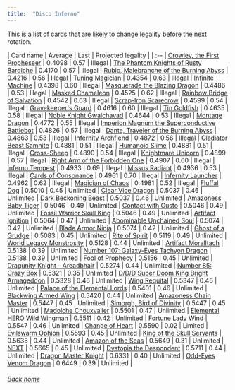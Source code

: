 ```yaml
---
title:  "Disco Inferno"
---
```


This is a list of cards that are likely to change legality before the next rotation.

| Card name | Average | Last | Projected legality |
| :-- |
[Crowley, the First Propheseer](https://db.ygoprodeck.com/card/?search=Crowley,%20the%20First%20Propheseer) | 0.4098 | 0.57 | Illegal |
[The Phantom Knights of Rusty Bardiche](https://db.ygoprodeck.com/card/?search=The%20Phantom%20Knights%20of%20Rusty%20Bardiche) | 0.4170 | 0.57 | Illegal |
[Rubic, Malebranche of the Burning Abyss](https://db.ygoprodeck.com/card/?search=Rubic,%20Malebranche%20of%20the%20Burning%20Abyss) | 0.4216 | 0.56 | Illegal |
[Tuning Magician](https://db.ygoprodeck.com/card/?search=Tuning%20Magician) | 0.4354 | 0.63 | Illegal |
[Infinite Machine](https://db.ygoprodeck.com/card/?search=Infinite%20Machine) | 0.4398 | 0.60 | Illegal |
[Masquerade the Blazing Dragon](https://db.ygoprodeck.com/card/?search=Masquerade%20the%20Blazing%20Dragon) | 0.4486 | 0.53 | Illegal |
[Masked Chameleon](https://db.ygoprodeck.com/card/?search=Masked%20Chameleon) | 0.4525 | 0.62 | Illegal |
[Rainbow Bridge of Salvation](https://db.ygoprodeck.com/card/?search=Rainbow%20Bridge%20of%20Salvation) | 0.4542 | 0.63 | Illegal |
[Scrap-Iron Scarecrow](https://db.ygoprodeck.com/card/?search=Scrap-Iron%20Scarecrow) | 0.4599 | 0.54 | Illegal |
[Gravekeeper's Guard](https://db.ygoprodeck.com/card/?search=Gravekeeper's%20Guard) | 0.4616 | 0.60 | Illegal |
[Tin Goldfish](https://db.ygoprodeck.com/card/?search=Tin%20Goldfish) | 0.4635 | 0.58 | Illegal |
[Noble Knight Gwalchavad](https://db.ygoprodeck.com/card/?search=Noble%20Knight%20Gwalchavad) | 0.4644 | 0.53 | Illegal |
[Montage Dragon](https://db.ygoprodeck.com/card/?search=Montage%20Dragon) | 0.4772 | 0.55 | Illegal |
[Imperion Magnum the Superconductive Battlebot](https://db.ygoprodeck.com/card/?search=Imperion%20Magnum%20the%20Superconductive%20Battlebot) | 0.4826 | 0.57 | Illegal |
[Dante, Traveler of the Burning Abyss](https://db.ygoprodeck.com/card/?search=Dante,%20Traveler%20of%20the%20Burning%20Abyss) | 0.4863 | 0.53 | Illegal |
[Infernity Archfiend](https://db.ygoprodeck.com/card/?search=Infernity%20Archfiend) | 0.4872 | 0.56 | Illegal |
[Gladiator Beast Samnite](https://db.ygoprodeck.com/card/?search=Gladiator%20Beast%20Samnite) | 0.4881 | 0.51 | Illegal |
[Humanoid Slime](https://db.ygoprodeck.com/card/?search=Humanoid%20Slime) | 0.4881 | 0.51 | Illegal |
[Cross-Sheep](https://db.ygoprodeck.com/card/?search=Cross-Sheep) | 0.4890 | 0.54 | Illegal |
[Knightmare Unicorn](https://db.ygoprodeck.com/card/?search=Knightmare%20Unicorn) | 0.4899 | 0.57 | Illegal |
[Right Arm of the Forbidden One](https://db.ygoprodeck.com/card/?search=Right%20Arm%20of%20the%20Forbidden%20One) | 0.4907 | 0.60 | Illegal |
[Inferno Tempest](https://db.ygoprodeck.com/card/?search=Inferno%20Tempest) | 0.4933 | 0.69 | Illegal |
[Missus Radiant](https://db.ygoprodeck.com/card/?search=Missus%20Radiant) | 0.4936 | 0.53 | Illegal |
[Cards of Consonance](https://db.ygoprodeck.com/card/?search=Cards%20of%20Consonance) | 0.4961 | 0.70 | Illegal |
[Infernity Launcher](https://db.ygoprodeck.com/card/?search=Infernity%20Launcher) | 0.4962 | 0.62 | Illegal |
[Magician of Chaos](https://db.ygoprodeck.com/card/?search=Magician%20of%20Chaos) | 0.4981 | 0.52 | Illegal |
[Fluffal Dog](https://db.ygoprodeck.com/card/?search=Fluffal%20Dog) | 0.5010 | 0.45 | Unlimited |
[Clear Vice Dragon](https://db.ygoprodeck.com/card/?search=Clear%20Vice%20Dragon) | 0.5037 | 0.46 | Unlimited |
[Dark Beckoning Beast](https://db.ygoprodeck.com/card/?search=Dark%20Beckoning%20Beast) | 0.5037 | 0.46 | Unlimited |
[Amazoness Baby Tiger](https://db.ygoprodeck.com/card/?search=Amazoness%20Baby%20Tiger) | 0.5046 | 0.49 | Unlimited |
[Contact with Gusto](https://db.ygoprodeck.com/card/?search=Contact%20with%20Gusto) | 0.5046 | 0.49 | Unlimited |
[Fossil Warrior Skull King](https://db.ygoprodeck.com/card/?search=Fossil%20Warrior%20Skull%20King) | 0.5046 | 0.49 | Unlimited |
[Artifact Ignition](https://db.ygoprodeck.com/card/?search=Artifact%20Ignition) | 0.5064 | 0.47 | Unlimited |
[Abominable Unchained Soul](https://db.ygoprodeck.com/card/?search=Abominable%20Unchained%20Soul) | 0.5074 | 0.42 | Unlimited |
[Blade Armor Ninja](https://db.ygoprodeck.com/card/?search=Blade%20Armor%20Ninja) | 0.5074 | 0.42 | Unlimited |
[Ghost of a Grudge](https://db.ygoprodeck.com/card/?search=Ghost%20of%20a%20Grudge) | 0.5083 | 0.45 | Unlimited |
[Rite of Spirit](https://db.ygoprodeck.com/card/?search=Rite%20of%20Spirit) | 0.5119 | 0.49 | Unlimited |
[World Legacy Monstrosity](https://db.ygoprodeck.com/card/?search=World%20Legacy%20Monstrosity) | 0.5128 | 0.44 | Unlimited |
[Artifact Moralltach](https://db.ygoprodeck.com/card/?search=Artifact%20Moralltach) | 0.5138 | 0.39 | Unlimited |
[Number 107: Galaxy-Eyes Tachyon Dragon](https://db.ygoprodeck.com/card/?search=Number%20107:%20Galaxy-Eyes%20Tachyon%20Dragon) | 0.5138 | 0.39 | Unlimited |
[Fool of Prophecy](https://db.ygoprodeck.com/card/?search=Fool%20of%20Prophecy) | 0.5156 | 0.45 | Unlimited |
[Dragunity Knight - Areadbhair](https://db.ygoprodeck.com/card/?search=Dragunity%20Knight%20-%20Areadbhair) | 0.5274 | 0.44 | Unlimited |
[Number 85: Crazy Box](https://db.ygoprodeck.com/card/?search=Number%2085:%20Crazy%20Box) | 0.5321 | 0.35 | Unlimited |
[D/D/D Super Doom King Bright Armageddon](https://db.ygoprodeck.com/card/?search=D/D/D%20Super%20Doom%20King%20Bright%20Armageddon) | 0.5328 | 0.46 | Unlimited |
[Wing Requital](https://db.ygoprodeck.com/card/?search=Wing%20Requital) | 0.5347 | 0.46 | Unlimited |
[Palace of the Elemental Lords](https://db.ygoprodeck.com/card/?search=Palace%20of%20the%20Elemental%20Lords) | 0.5401 | 0.46 | Unlimited |
[Blackwing Armed Wing](https://db.ygoprodeck.com/card/?search=Blackwing%20Armed%20Wing) | 0.5420 | 0.44 | Unlimited |
[Amazoness Chain Master](https://db.ygoprodeck.com/card/?search=Amazoness%20Chain%20Master) | 0.5447 | 0.45 | Unlimited |
[Simorgh, Bird of Divinity](https://db.ygoprodeck.com/card/?search=Simorgh,%20Bird%20of%20Divinity) | 0.5447 | 0.45 | Unlimited |
[Madolche Chouxvalier](https://db.ygoprodeck.com/card/?search=Madolche%20Chouxvalier) | 0.5501 | 0.47 | Unlimited |
[Elemental HERO Wild Wingman](https://db.ygoprodeck.com/card/?search=Elemental%20HERO%20Wild%20Wingman) | 0.5511 | 0.42 | Unlimited |
[Fortune Lady Wind](https://db.ygoprodeck.com/card/?search=Fortune%20Lady%20Wind) | 0.5547 | 0.46 | Unlimited |
[Change of Heart](https://db.ygoprodeck.com/card/?search=Change%20of%20Heart) | 0.5590 | 0.02 | Limited |
[Evilswarm Ophion](https://db.ygoprodeck.com/card/?search=Evilswarm%20Ophion) | 0.5593 | 0.45 | Unlimited |
[King of the Skull Servants](https://db.ygoprodeck.com/card/?search=King%20of%20the%20Skull%20Servants) | 0.5638 | 0.44 | Unlimited |
[Amazon of the Seas](https://db.ygoprodeck.com/card/?search=Amazon%20of%20the%20Seas) | 0.5649 | 0.31 | Unlimited |
[NEXT](https://db.ygoprodeck.com/card/?search=NEXT) | 0.5665 | 0.45 | Unlimited |
[Dystopia the Despondent](https://db.ygoprodeck.com/card/?search=Dystopia%20the%20Despondent) | 0.5711 | 0.44 | Unlimited |
[Dragon Master Knight](https://db.ygoprodeck.com/card/?search=Dragon%20Master%20Knight) | 0.6331 | 0.40 | Unlimited |
[Odd-Eyes Venom Dragon](https://db.ygoprodeck.com/card/?search=Odd-Eyes%20Venom%20Dragon) | 0.6449 | 0.39 | Unlimited |

###### [Back home](index)